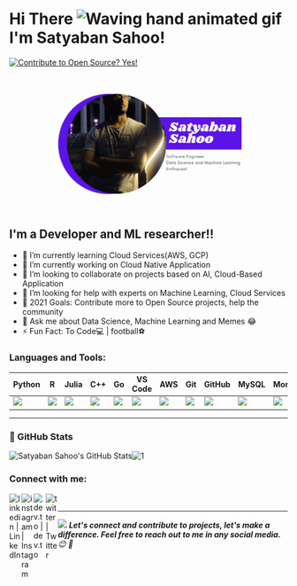 <h1>
    Hi There
    <img src="https://raw.githubusercontent.com/nixin72/nixin72/master/wave.gif" 
         alt="Waving hand animated gif"
         height="45"
         width="45" />
    I'm Satyaban Sahoo!
</h1>

[![Contribute to Open Source? Yes!](https://badgen.net/badge/Open%20Source%20%3F/Yes%21/blue?icon=github&style=for-the-badge)](https://github.com/satyabansahoo2000/)

![Profile](https://github.com/satyabansahoo2000/satyabansahoo2000/blob/main/Satyaban%20Sahoo.gif)

## I'm a Developer and ML researcher!!

- 🌱 I’m currently learning Cloud Services(AWS, GCP)
- 🔭 I’m currently working on Cloud Native Application
- 👯 I’m looking to collaborate on projects based on AI, Cloud-Based Application
- 🤔 I’m looking for help with experts on Machine Learning, Cloud Services
- 🥅 2021 Goals: Contribute more to Open Source projects, help the community
- 💬 Ask me about Data Science, Machine Learning and Memes 😂
- ⚡ Fun Fact: To Code:computer: | football:soccer:

### Languages and Tools:

| Python | R | Julia | C++ | Go | VS Code | AWS | Git | GitHub | MySQL | MongoDB | Terminal |
| --- | --- | --- | --- | --- | --- | --- | --- | --- | --- | --- | --- |
| <img height="32px" src="https://cdn.svgporn.com/logos/python.svg"> | <img height="32px" src=https://cdn.svgporn.com/logos/r-lang.svg> | <img height="32px" src=https://cdn.svgporn.com/logos/julia.svg> | <img height="32px" src="https://cdn.svgporn.com/logos/c-plusplus.svg"> | <img height="32px" src="https://cdn.svgporn.com/logos/gopher.svg"> | <img height="32px" src="https://cdn.svgporn.com/logos/visual-studio-code.svg"> | <img height="32px" src="https://cdn.svgporn.com/logos/aws.svg"> | <img height="32px" src="https://cdn.svgporn.com/logos/git-icon.svg"> | <img height="32px" src="https://cdn.svgporn.com/logos/github-octocat.svg"> | <img height="32px" src="https://cdn.svgporn.com/logos/mysql.svg"> | <img height="32px" src="https://cdn.svgporn.com/logos/mongodb.svg"> | <img height="32px" src="https://cdn.svgporn.com/logos/terminal.svg"> |

---

### <summary>:dart: GitHub Stats</summary>

<img align="left" alt="Satyaban Sahoo's GitHub Stats" src="https://github-readme-stats.vercel.app/api?username=satyabansahoo2000&count_private=true&theme=flag-india&show_icons=true&hide_border=true"/>

![1](https://github-readme-stats.vercel.app/api/top-langs/?username=satyabansahoo2000&theme=flag-india)

### Connect with me:

[<img align="left" alt="linkedin | LinkedIn" width="22px" src="https://cdn.jsdelivr.net/npm/simple-icons@v3/icons/linkedin.svg" />][linkedin]

[<img align="left" alt="instagram | Instagram" width="22px" src="https://cdn.jsdelivr.net/npm/simple-icons@v3/icons/instagram.svg" />][instagram]

[<img align="left" alt="dev.to | dev.to" width="22px" src="https://d2fltix0v2e0sb.cloudfront.net/dev-badge.svg" />][dev.to]

[<img align="left" alt="twitter | Twitter" width="22px" src="https://cdn.jsdelivr.net/npm/simple-icons@3.13.0/icons/twitter.svg" />][twitter]

<br />

---
<img src="https://media.giphy.com/media/LnQjpWaON8nhr21vNW/giphy.gif" width="60"> <em><b>Let's connect and contribute to projects, let's make a difference. Feel free to reach out to me in any social media. </b> 😊 💜</em>

[instagram]: https://instagram.com/satyabansahoo2000
[linkedin]: https://linkedin.com/in/satyabansahoo2000
[dev.to]: https://app.daily.dev/satyaban2000
[twitter]: https://twitter.com/satyaban_sahoo5
